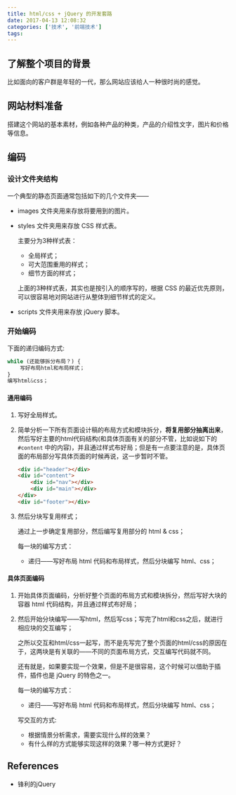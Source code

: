 ```yaml
---
title: html/css + jQuery 的开发套路
date: 2017-04-13 12:08:32
categories: ['技术', '前端技术']
tags:
---
```


## 了解整个项目的背景

比如面向的客户群是年轻的一代，那么网站应该给人一种很时尚的感觉。

## 网站材料准备

搭建这个网站的基本素材，例如各种产品的种类，产品的介绍性文字，图片和价格等信息。

## 编码

### 设计文件夹结构

一个典型的静态页面通常包括如下的几个文件夹——

- images 文件夹用来存放将要用到的图片。
- styles 文件夹用来存放 CSS 样式表。

    主要分为3种样式表：

    - 全局样式；
    - 可大范围重用的样式；
    - 细节方面的样式；

    上面的3种样式表，其实也是按引入的顺序写的，根据 CSS 的最近优先原则，可以很容易地对网站进行从整体到细节样式的定义。

- scripts 文件夹用来存放 jQuery 脚本。

### 开始编码

下面的递归编码方式:

```js
while (还能够拆分布局？) {
    写好布局html和布局样式；
}
编写html&css；
```

#### 通用编码

1. 写好全局样式。

2. 简单分析一下所有页面设计稿的布局方式和模块拆分，**将复用部分抽离出来**，然后写好主要的html代码结构(和具体页面有关的部分不管，比如说如下的 `#content` 中的内容)，并且通过样式布好局；但是有一点要注意的是，具体页面的布局部分写具体页面的时候再说，这一步暂时不管。

    ```html
    <div id="header"></div>
    <div id="content">
        <div id="nav"></div>
        <div id="main"></div>
    </div>
    <div id="footer"></div>
    ```

3. 然后分块写复用样式；

    通过上一步确定复用部分，然后编写复用部分的 html & css；

    每一块的编写方式：

    - 递归——写好布局 html 代码和布局样式，然后分块编写 html、css；

#### 具体页面编码

1. 开始具体页面编码，分析好整个页面的布局方式和模块拆分，然后写好大块的容器 html 代码结构，并且通过样式布好局；

2. 然后开始分块编写——写html，然后写css；写完了html和css之后，就进行相应块的交互编写；

    之所以交互和html/css一起写，而不是先写完了整个页面的html/css的原因在于，这两块是有关联的——不同的页面布局方式，交互编写代码就不同。

    还有就是，如果要实现一个效果，但是不是很容易，这个时候可以借助于插件，插件也是 jQuery 的特色之一。

    每一块的编写方式：

    - 递归——写好布局 html 代码和布局样式，然后分块编写 html、css；

    写交互的方式:

    - 根据情景分析需求，需要实现什么样的效果？
    - 有什么样的方式能够实现这样的效果？哪一种方式更好？

## References

- 锋利的jQuery
